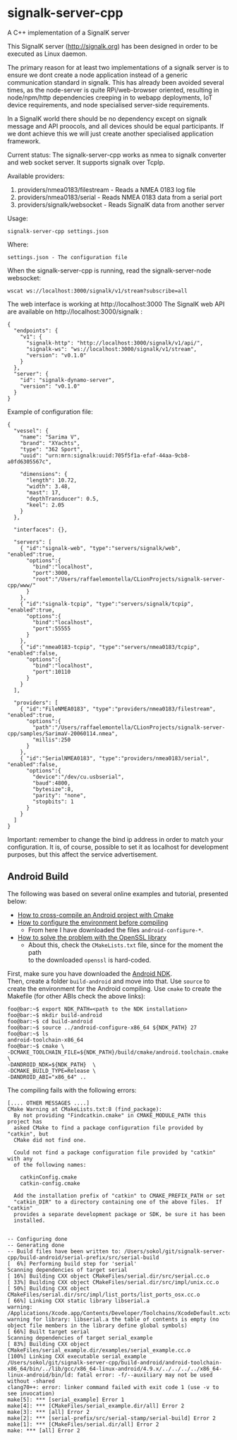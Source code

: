 # signalk-server-cpp
A C++ implementation of a SignalK server

This SignalK server (http://signalk.org) has been designed in order to be executed as Linux daemon.

The primary reason for at least two implementations of a signalk server is to ensure we dont create a node application instead of a generic communication standard in signalk. This has already been avoided several times, as the node-server is quite RPi/web-browser oriented, resulting in node/npm/http dependencies creeping in to webapp deployments, IoT device requirements, and node specialised server-side requirements.

In a SignalK world there should be no dependency except on signalk message and API proocols, and all devices should be equal participants. If we dont achieve this we will just create another specialised application framework.

Current status:
The signalk-server-cpp works as nmea to signalk converter and web socket server.
It supports signalk over TcpIp.

Available providers:
1. providers/nmea0183/filestream - Reads a NMEA 0183 log file
2. providers/nmea0183/serial - Reads NMEA 0183 data from a serial port
3. providers/signalk/websocket - Reads SignalK data from another server

Usage:

    signalk-server-cpp settings.json

Where:

    settings.json - The configuration file


When the signalk-server-cpp is running, read the signalk-server-node websocket:

    wscat ws://localhost:3000/signalk/v1/stream?subscribe=all

The web interface is working at http://localhost:3000
The SignalK web API are available on http://localhost:3000/signalk :

    {
      "endpoints": {
        "v1": {
          "signalk-http": "http://localhost:3000/signalk/v1/api/",
          "signalk-ws": "ws://localhost:3000/signalk/v1/stream",
          "version": "v0.1.0"
        }
      },
      "server": {
        "id": "signalk-dynamo-server",
        "version": "v0.1.0"
      }
    }

Example of configuration file:

    {
      "vessel": {
        "name": "Sarima V",
        "brand": "XYachts",
        "type": "362 Sport",
        "uuid": "urn:mrn:signalk:uuid:705f5f1a-efaf-44aa-9cb8-a0fd6305567c",

        "dimensions": {
          "length": 10.72,
          "width": 3.48,
          "mast": 17,
          "depthTransducer": 0.5,
          "keel": 2.05
        }
      },

      "interfaces": {},

      "servers": [
        { "id":"signalk-web", "type":"servers/signalk/web", "enabled":true,
          "options":{
            "bind":"localhost",
            "port":3000,
            "root":"/Users/raffaelemontella/CLionProjects/signalk-server-cpp/www/"
          }
        },
        { "id":"signalk-tcpip", "type":"servers/signalk/tcpip", "enabled":true,
          "options":{
            "bind":"localhost",
            "port":55555
          }
        },
        { "id":"nmea0183-tcpip", "type":"servers/nmea0183/tcpip", "enabled":false,
          "options":{
            "bind":"localhost",
            "port":10110
          }
        }
      ],

      "providers": [
        { "id":"FileNMEA0183", "type":"providers/nmea0183/filestream", "enabled":true,
          "options":{
            "path":"/Users/raffaelemontella/CLionProjects/signalk-server-cpp/samples/SarimaV-20060114.nmea",
            "millis":250
          }
        },
        { "id":"SerialNMEA0183", "type":"providers/nmea0183/serial", "enabled":false,
          "options":{
            "device":"/dev/cu.usbserial",
            "baud":4800,
            "bytesize":8,
            "parity": "none",
            "stopbits": 1
          }
        }
      ]
    }

Important: remember to change the bind ip address in order to match your configuration.
It is, of course, possible to set it as localhost for development purposes, but this affect the service advertisement.


Android Build
-------------
The following was based on several online examples and tutorial, presented below:  
* [How to cross-compile an Android project with Cmake](https://github.com/taka-no-me/android-cmake)
* [How to configure the environment before compiling](https://github.com/libuv/libuv)
  - From here I have downloaded the files `android-configure-*`.
* [How to solve the problem with the OpenSSL library](https://scottyab.com/2017/05/how-to-build-and-integrate-openssl-into-your-android-ndk-project/)
  - About this, check the `CMakeLists.txt` file, since for the moment the path  
  to the downloaded `openssl` is hard-coded.

First, make sure you have downloaded the [Android NDK](https://developer.android.com/ndk/).  
Then, create a folder `build-android` and move into that. Use `source` to create the environment for the Android compiling. Use `cmake` to create the Makefile (for other ABIs check the above links):
```console
foo@bar:~$ export NDK_PATH=<path to the NDK installation>
foo@bar:~$ mkdir build-android
foo@bar:~$ cd build-android
foo@bar:~$ source ../android-configure-x86_64 ${NDK_PATH} 27
foo@bar:~$ ls
android-toolchain-x86_64
foo@bar:~$ cmake \
-DCMAKE_TOOLCHAIN_FILE=${NDK_PATH}/build/cmake/android.toolchain.cmake \
-DANDROID_NDK=${NDK_PATH}  \
-DCMAKE_BUILD_TYPE=Release \
-DANDROID_ABI="x86_64" ..
```

The compiling fails with the following errors:
```console
[.... OTHER MESSAGES ....]
CMake Warning at CMakeLists.txt:8 (find_package):
  By not providing "Findcatkin.cmake" in CMAKE_MODULE_PATH this project has
  asked CMake to find a package configuration file provided by "catkin", but
  CMake did not find one.

  Could not find a package configuration file provided by "catkin" with any
  of the following names:

    catkinConfig.cmake
    catkin-config.cmake

  Add the installation prefix of "catkin" to CMAKE_PREFIX_PATH or set
  "catkin_DIR" to a directory containing one of the above files.  If "catkin"
  provides a separate development package or SDK, be sure it has been
  installed.


-- Configuring done
-- Generating done
-- Build files have been written to: /Users/sokol/git/signalk-server-cpp/build-android/serial-prefix/src/serial-build
[  6%] Performing build step for 'serial'
Scanning dependencies of target serial
[ 16%] Building CXX object CMakeFiles/serial.dir/src/serial.cc.o
[ 33%] Building CXX object CMakeFiles/serial.dir/src/impl/unix.cc.o
[ 50%] Building CXX object CMakeFiles/serial.dir/src/impl/list_ports/list_ports_osx.cc.o
[ 66%] Linking CXX static library libserial.a
warning: /Applications/Xcode.app/Contents/Developer/Toolchains/XcodeDefault.xctoolchain/usr/bin/ranlib: warning for library: libserial.a the table of contents is empty (no object file members in the library define global symbols)
[ 66%] Built target serial
Scanning dependencies of target serial_example
[ 83%] Building CXX object CMakeFiles/serial_example.dir/examples/serial_example.cc.o
[100%] Linking CXX executable serial_example
/Users/sokol/git/signalk-server-cpp/build-android/android-toolchain-x86_64/bin/../lib/gcc/x86_64-linux-android/4.9.x/../../../../x86_64-linux-android/bin/ld: fatal error: -f/--auxiliary may not be used without -shared
clang70++: error: linker command failed with exit code 1 (use -v to see invocation)
make[5]: *** [serial_example] Error 1
make[4]: *** [CMakeFiles/serial_example.dir/all] Error 2
make[3]: *** [all] Error 2
make[2]: *** [serial-prefix/src/serial-stamp/serial-build] Error 2
make[1]: *** [CMakeFiles/serial.dir/all] Error 2
make: *** [all] Error 2
```
